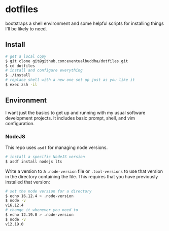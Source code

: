 # dotfiles

bootstraps a shell environment and some helpful scripts for installing things I'll be likely to need.

## Install

```sh
# get a local copy
$ git clone git@github.com:eventualbuddha/dotfiles.git
$ cd dotfiles
# install and configure everything
$ ./install
# replace shell with a new one set up just as you like it
$ exec zsh -il
```

## Environment

I want just the basics to get up and running with my usual software development projects. It includes basic prompt, shell, and vim configuration.

### NodeJS

This repo uses `asdf` for managing node versions.

```sh
# install a specific NodeJS version
$ asdf install nodejs lts
```

Write a version to a `.node-version` file or `.tool-versions` to use that
version in the directory containing the file. This requires that you have
previously installed that version:

```sh
# set the node version for a directory
$ echo 16.12.4 > .node-version
$ node -v
v16.12.4
# change it whenever you need to
$ echo 12.19.0 > .node-version
$ node -v
v12.19.0
```
